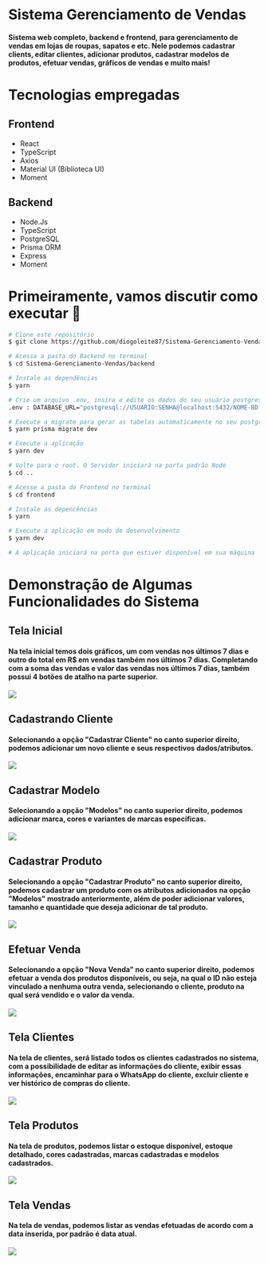 # Sistema Gerenciamento de Vendas

#### Sistema web completo, backend e frontend, para gerenciamento de vendas em lojas de roupas, sapatos e etc. Nele podemos cadastrar clients, editar clientes, adicionar produtos, cadastrar modelos de produtos, efetuar vendas, gráficos de vendas e muito mais!

# Tecnologias empregadas

## Frontend

<ul>
    <li>React</li>
    <li>TypeScript</li>
    <li>Axios</li>
    <li>Material UI (Biblioteca UI)</li>
    <li>Moment</li>
</ul>

## Backend

<ul>
    <li>Node.Js</li>
    <li>TypeScript</li>
    <li>PostgreSQL</li>
    <li>Prisma ORM</li>
    <li>Express</li>
    <li>Moment</li>
</ul>

# Primeiramente, vamos discutir como executar 🏃‍

```bash
# Clone este repositório
$ git clone https://github.com/diogoleite87/Sistema-Gerenciamento-Vendas.git

# Acessa a pasta do Backend no terminal
$ cd Sistema-Gerenciamento-Vendas/backend

# Instale as dependências
$ yarn

# Crie um arquivo .env, insira e edite os dados do seu usuário postgres
.env : DATABASE_URL="postgresql://USUARIO:SENHA@localhost:5432/NOME-BD?schema=public"

# Execute a migrate para gerar as tabelas automaticamente no seu postgres
$ yarn prisma migrate dev

# Execute a aplicação
$ yarn dev

# Volte para o root. O Servidor iniciará na porta padrão Node
$ cd ..

# Acesse a pasta do Frontend no terminal
$ cd frontend

# Instale as depencências
$ yarn

# Execute a aplicação em modo de desenvolvimento
$ yarn dev

# A aplicação iniciará na porta que estiver disponível em sua máquina

```

# Demonstração de Algumas Funcionalidades do Sistema

## Tela Inicial

#### Na tela inicial temos dois gráficos, um com vendas nos últimos 7 dias e outro do total em R$ em vendas também nos últimos 7 dias. Completando com a soma das vendas e valor das vendas nos últimos 7 dias, também possui 4 botões de atalho na parte superior.

<img src='./img/homePage.png'>

## Cadastrando Cliente

#### Selecionando a opção "Cadastrar Cliente" no canto superior direito, podemos adicionar um novo cliente e seus respectivos dados/atributos.

<img src='./img/createClient.gif'>

## Cadastrar Modelo

#### Selecionando a opção "Modelos" no canto superior direito, podemos adicionar marca, cores e variantes de marcas específicas.

<img src='./img/createModel.gif'>

## Cadastrar Produto

#### Selecionando a opção "Cadastrar Produto" no canto superior direito, podemos cadastrar um produto com os atributos adicionados na opção "Modelos" mostrado anteriormente, além de poder adicionar valores, tamanho e quantidade que deseja adicionar de tal produto.

<img src='./img/createProduct.gif'>

## Efetuar Venda

#### Selecionando a opção "Nova Venda" no canto superior direito, podemos efetuar a venda dos produtos disponíveis, ou seja, na qual o ID não esteja vinculado a nenhuma outra venda, selecionando o cliente, produto na qual será vendido e o valor da venda.

<img src='./img/createSold.gif'>

## Tela Clientes

#### Na tela de clientes, será listado todos os clientes cadastrados no sistema, com a possibilidade de editar as informações do cliente, exibir essas informações, encaminhar para o WhatsApp do cliente, excluir cliente e ver histórico de compras do cliente.

<img src='./img/clientPage.gif'>

## Tela Produtos

#### Na tela de produtos, podemos listar o estoque disponível, estoque detalhado, cores cadastradas, marcas cadastradas e modelos cadastrados.

<img src='./img/productPage.gif'>

## Tela Vendas

#### Na tela de vendas, podemos listar as vendas efetuadas de acordo com a data inserida, por padrão é data atual.

<img src='./img/soldsPage.png'>
